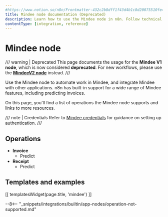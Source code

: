 ```yaml
---
#https://www.notion.so/n8n/Frontmatter-432c2b8dff1f43d4b1c8d20075510fe4
title: Mindee node documentation (Deprecated)
description: Learn how to use the Mindee node in n8n. Follow technical documentation to integrate Mindee node into your workflows.
contentType: [integration, reference]
---
```


# Mindee node

/// warning | Deprecated
This page documents the usage for the **Mindee V1 node**, which is now considered **deprecated**.
For new workflows, please use the **[MindeeV2 node](/integrations/builtin/app-nodes/n8n-nodes-base.mindeev2.md)** instead.
///

Use the Mindee node to automate work in Mindee, and integrate Mindee with other applications. n8n has built-in support for a wide range of Mindee features, including predicting invoices. 

On this page, you'll find a list of operations the Mindee node supports and links to more resources.

/// note | Credentials
Refer to [Mindee credentials](/integrations/builtin/credentials/mindee.md) for guidance on setting up authentication. 
///

## Operations

- **Invoice**
    - Predict
- **Receipt**
    - Predict

## Templates and examples

<!-- see https://www.notion.so/n8n/Pull-in-templates-for-the-integrations-pages-37c716837b804d30a33b47475f6e3780 -->
[[ templatesWidget(page.title, 'mindee') ]]

--8<-- "_snippets/integrations/builtin/app-nodes/operation-not-supported.md"

